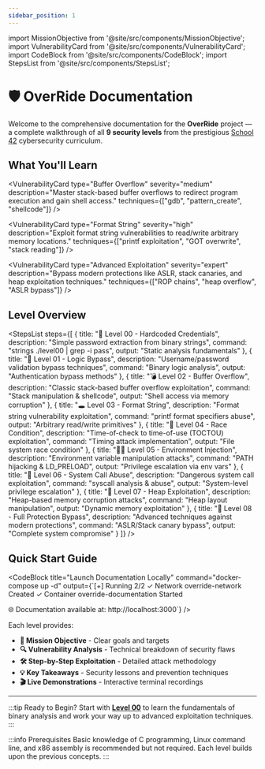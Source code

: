 ```yaml
---
sidebar_position: 1
---
```


import MissionObjective from '@site/src/components/MissionObjective';
import VulnerabilityCard from '@site/src/components/VulnerabilityCard';
import CodeBlock from '@site/src/components/CodeBlock';
import StepsList from '@site/src/components/StepsList';

# 🛡️ OverRide Documentation

<MissionObjective 
  level="OverRide Series"
  target="9 Security Challenges"
  method="Binary Exploitation & Reverse Engineering"
/>

Welcome to the comprehensive documentation for the **OverRide** project — a complete walkthrough of all **9 security levels** from the prestigious [School 42](https://42.fr) cybersecurity curriculum.

## What You'll Learn

<div style={{display: 'grid', gridTemplateColumns: 'repeat(auto-fit, minmax(300px, 1fr))', gap: '1rem', margin: '2rem 0'}}>
  <VulnerabilityCard 
    type="Static Analysis"
    severity="beginner"
    description="Learn to extract hardcoded credentials and analyze binary strings to find authentication bypasses."
    techniques={["strings", "objdump", "hexdump"]}
  />
  
  <VulnerabilityCard 
    type="Buffer Overflow"
    severity="medium"
    description="Master stack-based buffer overflows to redirect program execution and gain shell access."
    techniques={["gdb", "pattern_create", "shellcode"]}
  />
  
  <VulnerabilityCard 
    type="Format String"
    severity="high"
    description="Exploit format string vulnerabilities to read/write arbitrary memory locations."
    techniques={["printf exploitation", "GOT overwrite", "stack reading"]}
  />
  
  <VulnerabilityCard 
    type="Advanced Exploitation"
    severity="expert"
    description="Bypass modern protections like ASLR, stack canaries, and heap exploitation techniques."
    techniques={["ROP chains", "heap overflow", "ASLR bypass"]}
  />
</div>

## Level Overview

<StepsList steps={[
  {
    title: "🧩 Level 00 - Hardcoded Credentials",
    description: "Simple password extraction from binary strings",
    command: "strings ./level00 | grep -i pass",
    output: "Static analysis fundamentals"
  },
  {
    title: "🔐 Level 01 - Logic Bypass", 
    description: "Username/password validation bypass techniques",
    command: "Binary logic analysis",
    output: "Authentication bypass methods"
  },
  {
    title: "💣 Level 02 - Buffer Overflow",
    description: "Classic stack-based buffer overflow exploitation", 
    command: "Stack manipulation & shellcode",
    output: "Shell access via memory corruption"
  },
  {
    title: "🕳️ Level 03 - Format String",
    description: "Format string vulnerability exploitation",
    command: "printf format specifiers abuse",
    output: "Arbitrary read/write primitives"
  },
  {
    title: "🧼 Level 04 - Race Condition",
    description: "Time-of-check to time-of-use (TOCTOU) exploitation",
    command: "Timing attack implementation", 
    output: "File system race condition"
  },
  {
    title: "🧞‍♂️ Level 05 - Environment Injection",
    description: "Environment variable manipulation attacks",
    command: "PATH hijacking & LD_PRELOAD",
    output: "Privilege escalation via env vars"
  },
  {
    title: "🧪 Level 06 - System Call Abuse",
    description: "Dangerous system call exploitation",
    command: "syscall analysis & abuse",
    output: "System-level privilege escalation"
  },
  {
    title: "🧃 Level 07 - Heap Exploitation", 
    description: "Heap-based memory corruption attacks",
    command: "Heap layout manipulation",
    output: "Dynamic memory exploitation"
  },
  {
    title: "🧠 Level 08 - Full Protection Bypass",
    description: "Advanced techniques against modern protections",
    command: "ASLR/Stack canary bypass",
    output: "Complete system compromise"
  }
]} />

## Quick Start Guide

<CodeBlock 
  title="Launch Documentation Locally"
  command="docker-compose up -d"
  output={`[+] Running 2/2
 ✓ Network override-network          Created
 ✓ Container override-documentation  Started

🌐 Documentation available at: http://localhost:3000`}
/>

Each level provides:
- **🎯 Mission Objective** - Clear goals and targets
- **🔍 Vulnerability Analysis** - Technical breakdown of security flaws  
- **🛠️ Step-by-Step Exploitation** - Detailed attack methodology
- **💡 Key Takeaways** - Security lessons and prevention techniques
- **🎬 Live Demonstrations** - Interactive terminal recordings

---

:::tip Ready to Begin?
Start with [**Level 00**](./level00) to learn the fundamentals of binary analysis and work your way up to advanced exploitation techniques.
:::

:::info Prerequisites
Basic knowledge of C programming, Linux command line, and x86 assembly is recommended but not required. Each level builds upon the previous concepts.
:::
